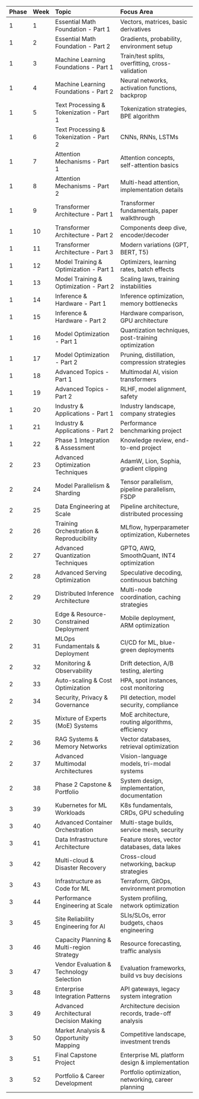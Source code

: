 
| Phase | Week | Topic | Focus Area |
| :-- | :-- | :-- | :-- |
| 1 | 1 | Essential Math Foundation - Part 1 | Vectors, matrices, basic derivatives |
| 1 | 2 | Essential Math Foundation - Part 2 | Gradients, probability, environment setup |
| 1 | 3 | Machine Learning Foundations - Part 1 | Train/test splits, overfitting, cross-validation |
| 1 | 4 | Machine Learning Foundations - Part 2 | Neural networks, activation functions, backprop |
| 1 | 5 | Text Processing \& Tokenization - Part 1 | Tokenization strategies, BPE algorithm |
| 1 | 6 | Text Processing \& Tokenization - Part 2 | CNNs, RNNs, LSTMs |
| 1 | 7 | Attention Mechanisms - Part 1 | Attention concepts, self-attention basics |
| 1 | 8 | Attention Mechanisms - Part 2 | Multi-head attention, implementation details |
| 1 | 9 | Transformer Architecture - Part 1 | Transformer fundamentals, paper walkthrough |
| 1 | 10 | Transformer Architecture - Part 2 | Components deep dive, encoder/decoder |
| 1 | 11 | Transformer Architecture - Part 3 | Modern variations (GPT, BERT, T5) |
| 1 | 12 | Model Training \& Optimization - Part 1 | Optimizers, learning rates, batch effects |
| 1 | 13 | Model Training \& Optimization - Part 2 | Scaling laws, training instabilities |
| 1 | 14 | Inference \& Hardware - Part 1 | Inference optimization, memory bottlenecks |
| 1 | 15 | Inference \& Hardware - Part 2 | Hardware comparison, GPU architecture |
| 1 | 16 | Model Optimization - Part 1 | Quantization techniques, post-training optimization |
| 1 | 17 | Model Optimization - Part 2 | Pruning, distillation, compression strategies |
| 1 | 18 | Advanced Topics - Part 1 | Multimodal AI, vision transformers |
| 1 | 19 | Advanced Topics - Part 2 | RLHF, model alignment, safety |
| 1 | 20 | Industry \& Applications - Part 1 | Industry landscape, company strategies |
| 1 | 21 | Industry \& Applications - Part 2 | Performance benchmarking project |
| 1 | 22 | Phase 1 Integration \& Assessment | Knowledge review, end-to-end project |
| 2 | 23 | Advanced Optimization Techniques | AdamW, Lion, Sophia, gradient clipping |
| 2 | 24 | Model Parallelism \& Sharding | Tensor parallelism, pipeline parallelism, FSDP |
| 2 | 25 | Data Engineering at Scale | Pipeline architecture, distributed processing |
| 2 | 26 | Training Orchestration \& Reproducibility | MLflow, hyperparameter optimization, Kubernetes |
| 2 | 27 | Advanced Quantization Techniques | GPTQ, AWQ, SmoothQuant, INT4 optimization |
| 2 | 28 | Advanced Serving Optimization | Speculative decoding, continuous batching |
| 2 | 29 | Distributed Inference Architecture | Multi-node coordination, caching strategies |
| 2 | 30 | Edge \& Resource-Constrained Deployment | Mobile deployment, ARM optimization |
| 2 | 31 | MLOps Fundamentals \& Deployment | CI/CD for ML, blue-green deployments |
| 2 | 32 | Monitoring \& Observability | Drift detection, A/B testing, alerting |
| 2 | 33 | Auto-scaling \& Cost Optimization | HPA, spot instances, cost monitoring |
| 2 | 34 | Security, Privacy \& Governance | PII detection, model security, compliance |
| 2 | 35 | Mixture of Experts (MoE) Systems | MoE architecture, routing algorithms, efficiency |
| 2 | 36 | RAG Systems \& Memory Networks | Vector databases, retrieval optimization |
| 2 | 37 | Advanced Multimodal Architectures | Vision-language models, tri-modal systems |
| 2 | 38 | Phase 2 Capstone \& Portfolio | System design, implementation, documentation |
| 3 | 39 | Kubernetes for ML Workloads | K8s fundamentals, CRDs, GPU scheduling |
| 3 | 40 | Advanced Container Orchestration | Multi-stage builds, service mesh, security |
| 3 | 41 | Data Infrastructure Architecture | Feature stores, vector databases, data lakes |
| 3 | 42 | Multi-cloud \& Disaster Recovery | Cross-cloud networking, backup strategies |
| 3 | 43 | Infrastructure as Code for ML | Terraform, GitOps, environment promotion |
| 3 | 44 | Performance Engineering at Scale | System profiling, network optimization |
| 3 | 45 | Site Reliability Engineering for AI | SLIs/SLOs, error budgets, chaos engineering |
| 3 | 46 | Capacity Planning \& Multi-region Strategy | Resource forecasting, traffic analysis |
| 3 | 47 | Vendor Evaluation \& Technology Selection | Evaluation frameworks, build vs buy decisions |
| 3 | 48 | Enterprise Integration Patterns | API gateways, legacy system integration |
| 3 | 49 | Advanced Architectural Decision Making | Architecture decision records, trade-off analysis |
| 3 | 50 | Market Analysis \& Opportunity Mapping | Competitive landscape, investment trends |
| 3 | 51 | Final Capstone Project | Enterprise ML platform design \& implementation |
| 3 | 52 | Portfolio \& Career Development | Portfolio optimization, networking, career planning |

